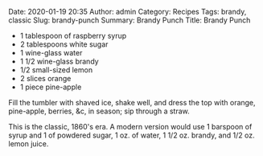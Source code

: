 Date: 2020-01-19 20:35
Author: admin
Category: Recipes
Tags: brandy, classic
Slug: brandy-punch
Summary: Brandy Punch
Title: Brandy Punch

* 1 tablespoon of raspberry syrup
* 2 tablespoons white sugar
* 1 wine-glass water
* 1 1/2 wine-glass brandy
* 1/2 small-sized lemon
* 2 slices orange
* 1 piece pine-apple

Fill the tumbler with shaved ice, shake well, and dress the top with orange, pine-apple, berries, &c, in season; sip through a straw.

This is the classic, 1860's era. A modern version would use 1 barspoon of syrup and 1 of powdered sugar, 1 oz. of water, 1 1/2 oz. brandy, and 1/2 oz. lemon juice.


